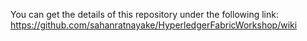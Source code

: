 You can get the details of this repository under the following link: https://github.com/sahanratnayake/HyperledgerFabricWorkshop/wiki
